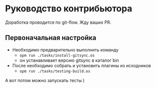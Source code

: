 # Руководство контрибьютора

Доработка проводится по git-flow. Жду ваших PR.

## Первоначальная настройка

- Необходимо предварительно выполнить команду
  - `opm run ./tasks/install-gitsync.os `
  - он устанавливает версию gitsync в каталог bin
- После необходимо собрать и установить плагины из исходников 
  - `opm run ./tasks/testing-build.os`

А вот потом можно запускать тесты )
